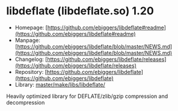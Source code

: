 # libdeflate (libdeflate.so) 1.20
 - Homepage: [https://github.com/ebiggers/libdeflate#readme](https://github.com/ebiggers/libdeflate#readme)
 - Manpage: [https://github.com/ebiggers/libdeflate/blob/master/NEWS.md](https://github.com/ebiggers/libdeflate/blob/master/NEWS.md)
 - Changelog: [https://github.com/ebiggers/libdeflate/releases](https://github.com/ebiggers/libdeflate/releases)
 - Repository: [https://github.com/ebiggers/libdeflate](https://github.com/ebiggers/libdeflate)
 - Library: [master/make/libs/libdeflate/](https://github.com/Freetz-NG/freetz-ng/tree/master/make/libs/libdeflate/)

Heavily optimized library for DEFLATE/zlib/gzip compression and decompression
